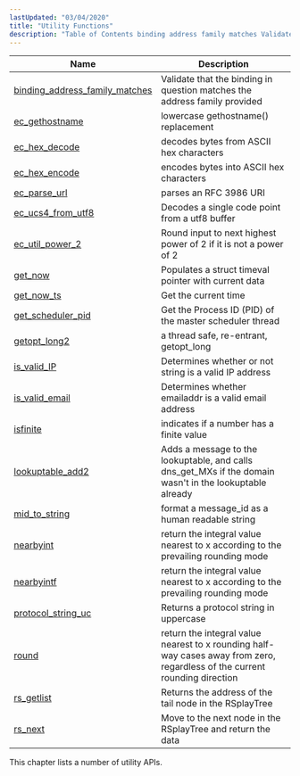 ```yaml
---
lastUpdated: "03/04/2020"
title: "Utility Functions"
description: "Table of Contents binding address family matches Validate that the binding in question matches the address family provided ec gethostname lowercase gethostname replacement ec hex decode decodes bytes from ASCII hex characters ec hex encode encodes bytes into ASCII hex characters ec parse url parses an RFC 3986 URI ec..."
---
```



| Name                                                                                                                        | Description                                                                                                                 |
|-----------------------------------------------------------------------------------------------------------------------------|-----------------------------------------------------------------------------------------------------------------------------|
| [binding_address_family_matches](/momentum/3/3-api/apis-binding-address-family-matches) | Validate that the binding in question matches the address family provided                                                   |
| [ec_gethostname](/momentum/3/3-api/apis-ec-gethostname)                                 | lowercase gethostname() replacement                                                                                         |
| [ec_hex_decode](/momentum/3/3-api/apis-ec-hex-decode)                                   | decodes bytes from ASCII hex characters                                                                                     |
| [ec_hex_encode](/momentum/3/3-api/apis-ec-hex-encode)                                   | encodes bytes into ASCII hex characters                                                                                     |
| [ec_parse_url](/momentum/3/3-api/apis-ec-parse-url)                                     | parses an RFC 3986 URI                                                                                                      |
| [ec_ucs4_from_utf8](/momentum/3/3-api/apis-ec-ucs-4-from-utf-8)                           | Decodes a single code point from a utf8 buffer                                                                              |
| [ec_util_power_2](/momentum/3/3-api/apis-ec-util-power-2)                               | Round input to next highest power of 2 if it is not a power of 2                                                            |
| [get_now](/momentum/3/3-api/apis-get-now)                                               | Populates a struct timeval pointer with current data                                                                        |
| [get_now_ts](/momentum/3/3-api/apis-get-now-ts)                                         | Get the current time                                                                                                        |
| [get_scheduler_pid](/momentum/3/3-api/apis-get-scheduler-pid)                           | Get the Process ID (PID) of the master scheduler thread                                                                     |
| [getopt_long2](/momentum/3/3-api/apis-getopt-long-2)                                     | a thread safe, re-entrant, getopt_long                                                                                      |
| [is_valid_IP](/momentum/3/3-api/apis-is-valid-ip)                                       | Determines whether or not string is a valid IP address                                                                      |
| [is_valid_email](/momentum/3/3-api/apis-is-valid-email)                                 | Determines whether emailaddr is a valid email address                                                                       |
| [isfinite](/momentum/3/3-api/apis-isfinite)                                             | indicates if a number has a finite value                                                                                    |
| [lookuptable_add2](/momentum/3/3-api/apis-lookuptable-add-2)                             | Adds a message to the lookuptable, and calls dns_get_MXs if the domain wasn't in the lookuptable already                    |
| [mid_to_string](/momentum/3/3-api/apis-mid-to-string)                                   | format a message_id as a human readable string                                                                              |
| [nearbyint](/momentum/3/3-api/apis-nearbyint)                                           | return the integral value nearest to x according to the prevailing rounding mode                                            |
| [nearbyintf](/momentum/3/3-api/apis-nearbyintf)                                         | return the integral value nearest to x according to the prevailing rounding mode                                            |
| [protocol_string_uc](/momentum/3/3-api/apis-protocol-string-uc)                         | Returns a protocol string in uppercase                                                                                      |
| [round](/momentum/3/3-api/apis-round)                                                   | return the integral value nearest to x rounding half-way cases away from zero, regardless of the current rounding direction |
| [rs_getlist](/momentum/3/3-api/apis-rs-getlist)                                         | Returns the address of the tail node in the RSplayTree                                                                      |
| [rs_next](/momentum/3/3-api/apis-rs-next)                                               | Move to the next node in the RSplayTree and return the data                                                                 |

This chapter lists a number of utility APIs.